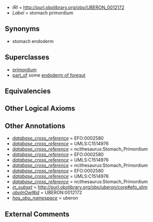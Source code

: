  * *IRI* = http://purl.obolibrary.org/obo/UBERON_0012172
 * *Label* = stomach primordium

## Synonyms

 * stomach endoderm

## Superclasses

 * [primordium](../../UBERON/48/UBERON_0001048.md)
 * [part_of](../../BFO/50/BFO_0000050.md) some [endoderm of foregut](../../UBERON/58/UBERON_0003258.md)

## Equivalencies


## Other Logical Axioms


## Other Annotations

 * *[database_cross_reference](../../ef/oboInOwl#hasDbXref.md)* = EFO:0002580
 * *[database_cross_reference](../../ef/oboInOwl#hasDbXref.md)* = UMLS:C1514976
 * *[database_cross_reference](../../ef/oboInOwl#hasDbXref.md)* = ncithesaurus:Stomach_Primordium
 * *[database_cross_reference](../../ef/oboInOwl#hasDbXref.md)* = EFO:0002580
 * *[database_cross_reference](../../ef/oboInOwl#hasDbXref.md)* = UMLS:C1514976
 * *[database_cross_reference](../../ef/oboInOwl#hasDbXref.md)* = ncithesaurus:Stomach_Primordium
 * *[database_cross_reference](../../ef/oboInOwl#hasDbXref.md)* = EFO:0002580
 * *[database_cross_reference](../../ef/oboInOwl#hasDbXref.md)* = UMLS:C1514976
 * *[database_cross_reference](../../ef/oboInOwl#hasDbXref.md)* = ncithesaurus:Stomach_Primordium
 * *[in_subset](../../et/oboInOwl#inSubset.md)* = http://purl.obolibrary.org/obo/uberon/core#efo_slim
 * *[oboInOwl#id](../../id/oboInOwl#id.md)* = UBERON:0012172
 * *[has_obo_namespace](../../ce/oboInOwl#hasOBONamespace.md)* = uberon

## External Comments

